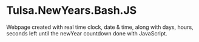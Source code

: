 # Tulsa.NewYears.Bash.JS
Webpage created with real time clock, date &amp; time, along with days, hours, seconds left until the newYear countdown done with JavaScript.
